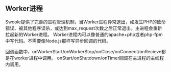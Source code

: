 Worker进程
-----
Swoole提供了完善的进程管理机制，当Worker进程异常退出，如发生PHP的致命错误、被其他程序误杀，或达到max_request次数之后正常退出。主进程会重新拉起新的Worker进程。
Worker进程内可以像普通的apache+php或者php-fpm中写代码。不需要像Node.js那样写异步回调的代码。

回调函数中，onWorkerStart/onWorkerStop/onClose/onConnect/onRecieve都是在worker进程中调用。
onStart/onShutdown/onTimer回调在主进程的主线程内调用。


